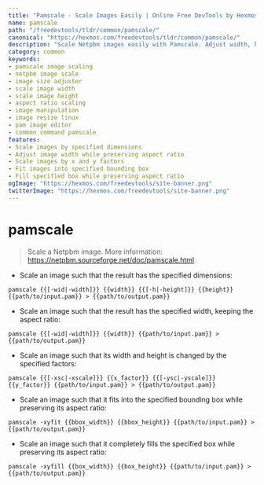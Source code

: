 ```yaml
---
title: "Pamscale - Scale Images Easily | Online Free DevTools by Hexmos"
name: pamscale
path: "/freedevtools/tldr/common/pamscale/"
canonical: "https://hexmos.com/freedevtools/tldr/common/pamscale/"
description: "Scale Netpbm images easily with Pamscale. Adjust width, height, and aspect ratio. Free online tool, no registration required. Ideal for image manipulation."
category: common
keywords:
- pamscale image scaling
- netpbm image scale
- image size adjuster
- scale image width
- scale image height
- aspect ratio scaling
- image manipulation
- image resize linux
- pam image editor
- common command pamscale
features:
- Scale images by specified dimensions
- Adjust image width while preserving aspect ratio
- Scale images by x and y factors
- Fit images into specified bounding box
- Fill specified box while preserving aspect ratio
ogImage: "https://hexmos.com/freedevtools/site-banner.png"
twitterImage: "https://hexmos.com/freedevtools/site-banner.png"
---
```


# pamscale

> Scale a Netpbm image.
> More information: <https://netpbm.sourceforge.net/doc/pamscale.html>.

- Scale an image such that the result has the specified dimensions:

`pamscale {{[-wid|-width]}} {{width}} {{[-h|-height]}} {{height}} {{path/to/input.pam}} > {{path/to/output.pam}}`

- Scale an image such that the result has the specified width, keeping the aspect ratio:

`pamscale {{[-wid|-width]}} {{width}} {{path/to/input.pam}} > {{path/to/output.pam}}`

- Scale an image such that its width and height is changed by the specified factors:

`pamscale {{[-xsc|-xscale]}} {{x_factor}} {{[-ysc|-yscale]}} {{y_factor}} {{path/to/input.pam}} > {{path/to/output.pam}}`

- Scale an image such that it fits into the specified bounding box while preserving its aspect ratio:

`pamscale -xyfit {{bbox_width}} {{bbox_height}} {{path/to/input.pam}} > {{path/to/output.pam}}`

- Scale an image such that it completely fills the specified box while preserving its aspect ratio:

`pamscale -xyfill {{box_width}} {{box_height}} {{path/to/input.pam}} > {{path/to/output.pam}}`
